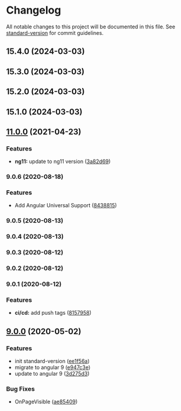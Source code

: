 # Changelog

All notable changes to this project will be documented in this file. See [standard-version](https://github.com/conventional-changelog/standard-version) for commit guidelines.

## 15.4.0 (2024-03-03)

## 15.3.0 (2024-03-03)

## 15.2.0 (2024-03-03)

## 15.1.0 (2024-03-03)

## [11.0.0](https://github.com/olivierlsc/angular-page-visibility/compare/9.0.6...11.0.0) (2021-04-23)

### Features

- **ng11:** update to ng11 version ([3a82d69](https://github.com/olivierlsc/angular-page-visibility/commit/3a82d6977fa295146544c45c8ba9cd94c4b82444))

### 9.0.6 (2020-08-18)

### Features

- Add Angular Universal Support ([8438815](https://github.com/olivierlsc/angular-page-visibility/commit/843881540da39c61d0bede1aa5acb67f343a9531))

### 9.0.5 (2020-08-13)

### 9.0.4 (2020-08-13)

### 9.0.3 (2020-08-12)

### 9.0.2 (2020-08-12)

### 9.0.1 (2020-08-12)

### Features

- **ci/cd:** add push tags ([8157958](https://github.com/olivierlsc/angular-page-visibility/commit/8157958c686729bffcf248820bf9f799324a2875))

## [9.0.0](https://github.com/olivierlsc/angular-page-visibility/compare/v6.1.4...v9.0.0) (2020-05-02)

### Features

- init standard-version ([ee1f56a](https://github.com/olivierlsc/angular-page-visibility/commit/ee1f56ab063874c91b41f0ca179e895e2cda657e))
- migrate to angular 9 ([e947c3e](https://github.com/olivierlsc/angular-page-visibility/commit/e947c3eb5202f99aaabaec4306df62deac72e8c2))
- update to angular 9 ([3d275d3](https://github.com/olivierlsc/angular-page-visibility/commit/3d275d3e55b702ff31df97d9ba6af0e905e09576))

### Bug Fixes

- OnPageVisible ([ae85409](https://github.com/olivierlsc/angular-page-visibility/commit/ae85409dc82f15665e28bd06d711ba1960bb70ab))
